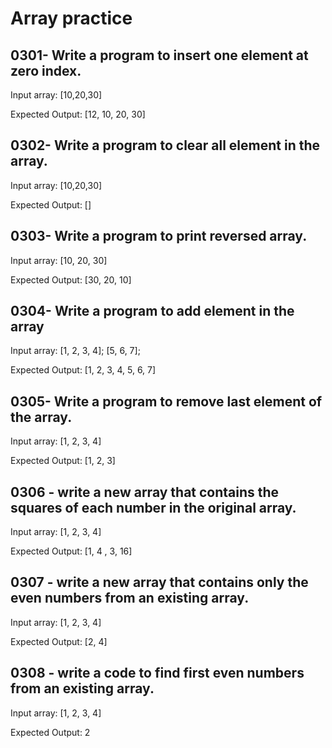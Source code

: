 # Array practice

## 0301- Write a program to insert one element at zero index.
Input array: [10,20,30]

Expected Output:
[12, 10, 20, 30]

## 0302- Write a program to clear all element in the array.
Input array: [10,20,30]

Expected Output:
[]


## 0303- Write a program to print reversed array.

Input array:
[10, 20, 30]

Expected Output: 
[30, 20, 10]


## 0304- Write a program to add element in the array

Input array:
[1, 2, 3, 4];
[5, 6, 7];

Expected Output:
[1, 2, 3, 4, 5, 6, 7]


## 0305- Write a program to remove last element of the array.
Input array:
[1, 2, 3, 4]

Expected Output:
[1, 2, 3]

## 0306 - write a new array that contains the squares of each number in the original array.
Input array:
[1, 2, 3, 4]

Expected Output:
[1, 4 , 3, 16]

## 0307 -  write a new array that contains only the even numbers from an existing array.
Input array:
[1, 2, 3, 4]

Expected Output:
[2, 4]

## 0308 -  write a code to find first even numbers from an existing array.
Input array:
[1, 2, 3, 4]

Expected Output:
2